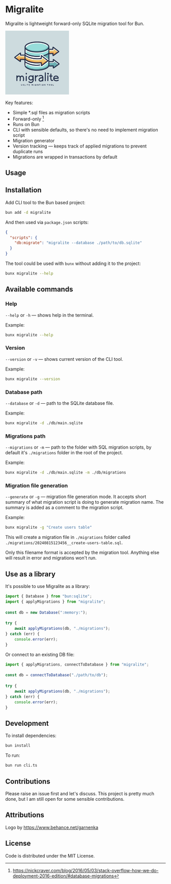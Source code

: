 # Migralite

Migralite is lightweight forward-only SQLite migration tool for Bun.

<img src="./migralite-logo.png" width="200" alt="Migralite Logo"/>

Key features:

- Simple \*.sql files as migration scripts
- Forward-only [^1]
- Runs on Bun
- CLI with sensible defaults, so there's no need to implement migration script
- Migration generator
- Version tracking — keeps track of applied migrations to prevent duplicate runs
- Migrations are wrapped in transactions by default

[^1]: https://nickcraver.com/blog/2016/05/03/stack-overflow-how-we-do-deployment-2016-edition/#database-migrations

## Usage

## Installation

Add CLI tool to the Bun based project:

```bash
bun add -d migralite
```

And then used via `package.json` scripts:

```json
{
  "scripts": {
    "db:migrate": "migralite --database ./path/to/db.sqlite"
  }
}
```

The tool could be used with `bunx` without adding it to the project:

```bash
bunx migralite --help
```

## Available commands

### Help

`--help` or `-h` — shows help in the terminal.

Example:

```bash
bunx migralite --help
```

### Version

`--version` or `-v` — shows current version of the CLI tool.

Example:

```bash
bunx migralite --version
```

### Database path

`--database` or `-d` — path to the SQLite database file.

Example:

```bash
bunx migralite -d ./db/main.sqlite
```

### Migrations path

`--migrations` or `-m` — path to the folder with SQL migration scripts, by default it's `./migrations` folder in the
root of the project.

Example:

```bash
bunx migralite -d ./db/main.sqlite -m ./db/migrations
```

### Migration file generation

`--generate` or `-g` — migration file generation mode. It accepts short summary of what migration script is doing to
generate migration name. The summary is added as a comment to the migration script.

Example:

```bash
bunx migralite -g "Create users table"
```

This will create a migration file in `./migrations` folder called `./migrations/20240815123456__create-users-table.sql`.

Only this filename format is accepted by the migration tool. Anything else will result in error and migrations won't
run.

## Use as a library

It's possible to use Migralite as a library:

```ts
import { Database } from "bun:sqlite";
import { applyMigrations } from "migralite";

const db = new Database(":memory:");

try {
    await applyMigrations(db, "./migrations");
} catch (err) {
    console.error(err);
}
```

Or connect to an existing DB file:

```ts
import { applyMigrations, connectToDatabase } from "migralite";

const db = connectToDatabase("./path/to/db");

try {
    await applyMigrations(db, "./migrations");
} catch (err) {
    console.error(err);
}
```

## Development

To install dependencies:

```bash
bun install
```

To run:

```bash
bun run cli.ts
```

## Contributions

Please raise an issue first and let's discuss. 
This project is pretty much done, but I am still open for some sensible contributions.

## Attributions

Logo by https://www.behance.net/garnenka

## License

Code is distributed under the MIT License.
